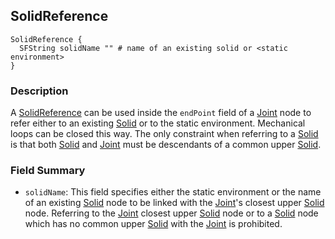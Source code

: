 ## SolidReference

```
SolidReference {
  SFString solidName "" # name of an existing solid or <static environment>
}
```

### Description

A [SolidReference](#solidreference) can be used inside the `endPoint` field of a
[Joint](joint.md) node to refer either to an existing [Solid](solid.md) or to
the static environment. Mechanical loops can be closed this way. The only
constraint when referring to a [Solid](solid.md) is that both [Solid](solid.md)
and [Joint](joint.md) must be descendants of a common upper [Solid](solid.md).

### Field Summary

- `solidName`: This field specifies either the static environment or the name of
an existing [Solid](solid.md) node to be linked with the [Joint](joint.md)'s
closest upper [Solid](solid.md) node. Referring to the [Joint](joint.md) closest
upper [Solid](solid.md) node or to a [Solid](solid.md) node which has no common
upper [Solid](solid.md) with the [Joint](joint.md) is prohibited.
